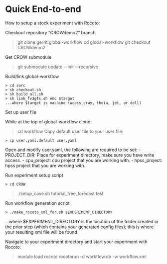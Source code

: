 Quick End-to-end
==================

How to setup a stock experiment with Rocoto:

Checkout repository “CROWdemo2” branch

> git clone gerrit:global-workflow
> cd global-workflow
> git checkout CROWdemo2

Get CROW submodule

> git submodule update --init --recursive

Build/link global-workflow

	> cd sorc
	> sh checkout.sh
	> sh build_all.sh
	> sh link_fv3gfs.sh emc $target
	...where $target is machine (wcoss_cray, theia, jet, or dell)

Set up user file

While at the top of global-workflow clone:
> cd workflow
Copy default user file to your user file:

	> cp user.yaml.default user.yaml
Open and modify user.yaml, the following are required to be set:
	- PROJECT_DIR: Place for experiment directory, make sure you have write access.
	- cpu_project: cpu project that you are working with.
	- hpss_project: hpss project that you are working with.

Run experiment setup script

	> cd CROW
> ./setup_case.sh tutorial_free_forecast test

Run workflow generation script

	> ./make_rocoto_xml_for.sh $EXPERIMENT_DIRECTORY

...where $EXPERIMENT_DIRECTORY is the location of the folder created in the prior step (which contains your generated config files); this is where your resulting xml file will be found

Navigate to your experiment directory and start your experiment with Rocoto:

> module load rocoto
> rocotorun -d workflow.db -w workflow.xml
